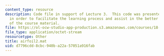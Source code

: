 ```yaml
---
content_type: resource
description: Code file in support of Lecture 3.  This code was presented by the professor
  in order to facilitate the learning process and assist in the better understanding
  of the course material.
file: https://ol-ocw-studio-app-production.s3.amazonaws.com/courses/18-409-behavior-of-algorithms-spring-2002/d7796cdd8cbc940ba22a57051a916fab_airfoil2.mat
file_type: application/octet-stream
resourcetype: Other
title: airfoil2.mat
uid: d7796cdd-8cbc-940b-a22a-57051a916fab
---
```

